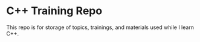 # C++ Training Repo

This repo is for storage of topics, trainings, and materials used while I learn C++.
